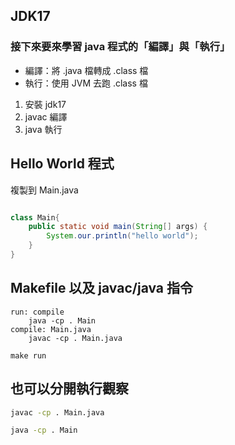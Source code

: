 
## JDK17
### 接下來要來學習 java 程式的「編譯」與「執行」
- 編譯：將 .java 檔轉成 .class 檔
- 執行：使用 JVM 去跑 .class 檔


1. 安裝 jdk17
2. javac 編譯
3. java 執行

## Hello World 程式
複製到 Main.java
```java

class Main{
    public static void main(String[] args) {
        System.our.println("hello world");
    }
}
```

## Makefile 以及 javac/java 指令
```
run: compile
    java -cp . Main
compile: Main.java
    javac -cp . Main.java
```
`make run`

## 也可以分開執行觀察
```bash
javac -cp . Main.java
```
```bash
java -cp . Main
```
